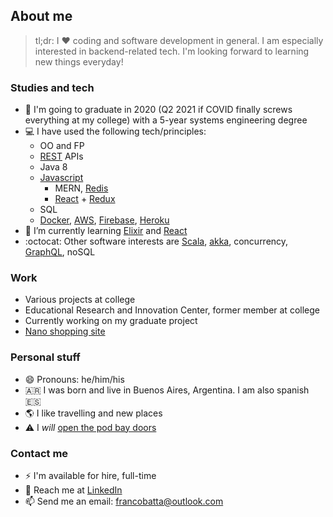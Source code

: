 ## About me
> tl;dr: I :heart: coding and software development in general. I am especially interested in backend-related tech. I'm looking forward to learning new things everyday!
### Studies and tech
- :book: I'm going to graduate in 2020 (Q2 2021 if COVID finally screws everything at my college) with a 5-year systems engineering degree
- :computer: I have used the following tech/principles:
  - OO and FP
  - [REST](https://standards.rest/) APIs
  - Java 8
  - [Javascript](https://developer.mozilla.org/en-US/docs/Web/JavaScript)
    - MERN, [Redis](https://redis.io/)
    - [React](https://reactjs.org/) + [Redux](https://react-redux.js.org/)
  - SQL
  - [Docker](https://www.docker.com/), [AWS](https://aws.amazon.com/es/), [Firebase](https://firebase.google.com/), [Heroku](https://www.heroku.com/)
- 🌱 I’m currently learning [Elixir](https://elixir-lang.org/) and [React](https://reactjs.org/)
- :octocat: Other software interests are [Scala](https://www.scala-lang.org/), [akka](https://akka.io/), concurrency, [GraphQL](https://graphql.org/), noSQL
### Work
- Various projects at college
- Educational Research and Innovation Center, former member at college
- Currently working on my graduate project
- [Nano shopping site](https://librosoma.web.app)
### Personal stuff
- 😄 Pronouns: he/him/his
- :argentina: I was born and live in Buenos Aires, Argentina. I am also spanish :es:
- :earth_americas: I like travelling and new places
- :warning: I _will_ [open the pod bay doors](https://www.youtube.com/watch?v=qDrDUmuUBTo)
### Contact me
- ⚡ I'm available for hire, full-time
- 💬	Reach me at [LinkedIn](https://www.linkedin.com/in/francobatta/)
- 📫 Send me an email: francobatta@outlook.com
